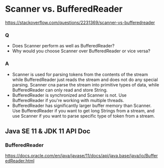 # Scanner vs. BufferedReader
https://stackoverflow.com/questions/2231369/scanner-vs-bufferedreader


### Q
- Does Scanner perform as well as BufferedReader?
- Why would you choose Scanner over BufferedReader or vice versa?

### A
- Scanner is used for parsing tokens from the contents of the stream while BufferedReader just reads the stream and does not do any special parsing. Scanner cna parse the stream into primitive types of data, while BufferedReader can only read and store String.
- BufferedReader is synchronized and Scanner is not. Use BufferedReader if you're working with multiple threads.
- BufferedReader has significantly larger buffer memory than Scanner. Use BufferedReader if you want to get long Strings from a stream, and use Scanner if you want to parse specific type of token from a stream.

## Java SE 11 & JDK 11 API Doc
### BufferedReader
https://docs.oracle.com/en/java/javase/11/docs/api/java.base/java/io/BufferedReader.html

